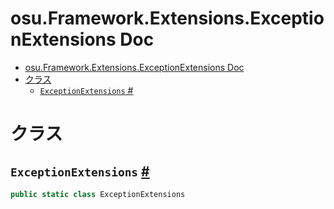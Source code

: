 # osu.Framework.Extensions.ExceptionExtensions Doc
- [osu.Framework.Extensions.ExceptionExtensions Doc](#osuframeworkextensionsexceptionextensions-doc)
- [クラス](#クラス)
  - [`ExceptionExtensions` #](#exceptionextensions-)


# クラス
## `ExceptionExtensions` [#](https://github.com/ppy/osu-framework/blob/master/osu.Framework/Extensions/ExceptionExtensions/ExceptionExtensions.cs#L12)
```csharp
public static class ExceptionExtensions
```